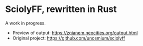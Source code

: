 # SciolyFF, rewritten in Rust

A work in progress.

- Preview of output: https://zqianem.neocities.org/output.html
- Original project: https://github.com/unosmium/sciolyff
